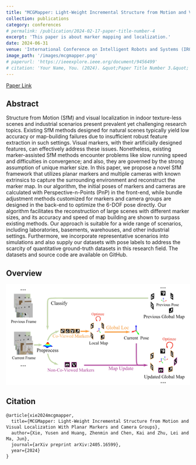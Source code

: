```yaml
---
title: "MCGMapper: Light-Weight Incremental Structure from Motion and Visual Localization With Planar Markers and Camera Groups"
collection: publications
category: conferences
# permalink: /publication/2024-02-17-paper-title-number-4
excerpt: 'This paper is about marker mapping and localization.'
date: 2024-06-31
venue: 'International Conference on Intelligent Robots and Systems (IROS) · IROS 2024. 14 October- 18 October 2024 | Abu Dhabi, UAE'
image_path: '/images/mcgmapper.png'
# paperurl: 'https://ieeexplore.ieee.org/document/9456499'
# citation: 'Your Name, You. (2024). &quot;Paper Title Number 3.&quot; <i>GitHub Journal of Bugs</i>. 1(3).'
---
```


<div>
    <a href="https://arxiv.org/abs/2405.16599" target="_blank">Paper Link</a>
</div>

## Abstract
Structure from Motion (SfM) and visual localization in indoor texture-less scenes and industrial scenarios present prevalent yet challenging research topics. Existing SfM methods designed for natural scenes typically yield low accuracy or map-building failures due to insufficient robust feature extraction in such settings. Visual markers, with their artificially designed features, can effectively address these issues. Nonetheless, existing marker-assisted SfM methods encounter problems like slow running speed and difficulties in convergence; and also, they are governed by the strong assumption of unique marker size. In this paper, we propose a novel SfM framework that utilizes planar markers and multiple cameras with known extrinsics to capture the surrounding environment and reconstruct the marker map. In our algorithm, the initial poses of markers and cameras are calculated with Perspective-n-Points (PnP) in the front-end, while bundle adjustment methods customized for markers and camera groups are designed in the back-end to optimize the 6-DOF pose directly. Our algorithm facilitates the reconstruction of large scenes with different marker sizes, and its accuracy and speed of map building are shown to surpass existing methods. Our approach is suitable for a wide range of scenarios, including laboratories, basements, warehouses, and other industrial settings. Furthermore, we incorporate representative scenarios into simulations and also supply our datasets with pose labels to address the scarcity of quantitative ground-truth datasets in this research field. The datasets and source code are available on GitHub.

## Overview
![A4LidarTag](/images/mcgmapper.png)

## Citation

```text
@article{xie2024mcgmapper,
  title={MCGMapper: Light-Weight Incremental Structure from Motion and Visual Localization With Planar Markers and Camera Groups},
  author={Xie, Yusen and Huang, Zhenmin and Chen, Kai and Zhu, Lei and Ma, Jun},
  journal={arXiv preprint arXiv:2405.16599},
  year={2024}
}
```